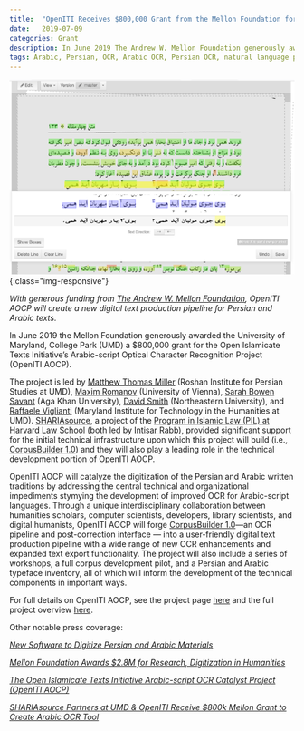 ```yaml
---
title:  "OpenITI Receives $800,000 Grant from the Mellon Foundation for Persian and Arabic OCR"
date:   2019-07-09
categories: Grant
description: In June 2019 The Andrew W. Mellon Foundation generously awarded the University of Maryland, College Park (UMD) a $800,000 grant for the Open Islamicate Texts Initiative’s Persian and Arabic Optical Character Recognition Project (OpenITI AOCP).
tags: Arabic, Persian, OCR, Arabic OCR, Persian OCR, natural language processing, machine learning, artificial intelligence, digital humanities, Persian digital humanities, Arabic digital humanities
---
```

![CorpusBuilder Screenshot](/images/CB.jpg){:class="img-responsive"}

*With generous funding from [The Andrew W. Mellon Foundation](https://mellon.org/), OpenITI AOCP will create a new digital text production pipeline for Persian and Arabic texts.*

In June 2019 the Mellon Foundation generously awarded the University of Maryland, College Park (UMD) a $800,000 grant for the Open Islamicate Texts Initiative’s Arabic-script Optical Character Recognition Project (OpenITI AOCP).

The project is led by [Matthew Thomas Miller](https://sllc.umd.edu/user/mtmiller) (Roshan Institute for Persian Studies at UMD), [Maxim Romanov](https://ifg.univie.ac.at/en/about-us/staff/academic-staff/maxim-romanov/) (University of Vienna), [Sarah Bowen Savant](https://www.aku.edu/ismc/faculty/Pages/profile.aspx?ProfileID=1&Name=Sarah+Bowen+Savant) (Aga Khan University), [David Smith](https://www.khoury.northeastern.edu/people/david-smith/) (Northeastern University), and [Raffaele Viglianti](https://archive.mith.umd.edu/mith-2020/people/person/raffaele-viglianti/) (Maryland Institute for Technology in the Humanities at UMD). [SHARIAsource](https://beta.shariasource.com/), a project of the [Program in Islamic Law (PIL) at Harvard Law School](http://pil.law.harvard.edu/) (both led by [Intisar Rabb](https://hls.harvard.edu/faculty/directory/11205/Rabb)), provided significant support for the initial technical infrastructure upon which this project will build (i.e., [CorpusBuilder 1.0](https://openiti.org/projects/CorpusBuilder.html)) and they will also play a leading role in the technical development portion of OpenITI AOCP.

OpenITI AOCP will catalyze the digitization of the Persian and Arabic written traditions by addressing the central technical and organizational impediments stymying the development of improved OCR for Arabic-script languages. Through a unique interdisciplinary collaboration between humanities scholars, computer scientists, developers, library scientists, and digital humanists, OpenITI AOCP will forge [CorpusBuilder 1.0](https://openiti.org/projects/CorpusBuilder.html)—an OCR pipeline and post-correction interface — into a user-friendly digital text production pipeline with a wide range of new OCR enhancements and expanded text export functionality. The project will also include a series of workshops, a full corpus development pilot, and a Persian and Arabic typeface inventory, all of which will inform the development of the technical components in important ways.

For full details on OpenITI AOCP, see the project page [here](https://openiti.org/projects/OpenITI%20AOCP%20Phase%20One.html) and the full project overview [here](https://medium.com/@openiti/openiti-aocp-9802865a6586).

Other notable press coverage:

[*New Software to Digitize Persian and Arabic Materials*](https://arhu.umd.edu/news/new-software-digitize-persian-and-arabic-materials) 

[*Mellon Foundation Awards $2.8M for Research, Digitization in Humanities*](https://judgeawcenter.umd.edu/node/103) 

[*The Open Islamicate Texts Initiative Arabic-script OCR Catalyst Project (OpenITI AOCP)*](https://www.aku.edu/news/Pages/News_Details.aspx?nid=NEWS-001867)

[*SHARIAsource Partners at UMD & OpenITI Receive $800k Mellon Grant to Create Arabic OCR Tool*](https://pil.law.harvard.edu/mellon-grant-awarded-to-the-open-islamicate-texts-initiative-arabic-script-ocr-catalyst-project-openiti-aocp/)
